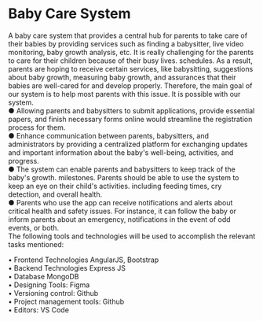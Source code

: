 # Baby Care System<br>
A baby care system that provides a central hub for parents to take care of their babies by providing services such as finding a babysitter, live video monitoring, baby growth analysis, etc. 
It is really challenging for the parents to care for their children because of their busy lives.
schedules. As a result, parents are hoping to receive certain services, like babysitting,
suggestions about baby growth, measuring baby growth, and assurances that their babies
are well-cared for and develop properly. Therefore, the main goal of our system is to help
most parents with this issue. It is possible with our system.<br>
● Allowing parents and babysitters to submit applications, provide essential papers, and finish
necessary forms online would streamline the registration process for them.<br>
● Enhance communication between parents, babysitters, and administrators by providing a
centralized platform for exchanging updates and important information about the baby's
well-being, activities, and progress.<br>
● The system can enable parents and babysitters to keep track of the baby's growth.
milestones. Parents should be able to use the system to keep an eye on their child's activities.
including feeding times, cry detection, and overall health.<br>
● Parents who use the app can receive notifications and alerts about critical health and safety
issues. For instance, it can follow the baby or inform parents about an emergency, notifications in the event of odd events, or both.<br>
The following tools and technologies will be used to accomplish the relevant tasks mentioned:<br>

• Frontend Technologies AngularJS, Bootstrap<br>
• Backend Technologies Express JS<br>
• Database MongoDB<br>
• Designing Tools: Figma<br>
• Versioning control: Github<br>
• Project management tools: Github<br>
• Editors: VS Code
